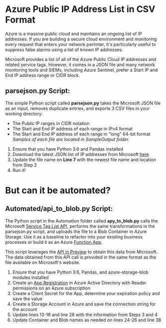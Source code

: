 # Azure Public IP Address List in CSV Format
Azure is a massive public cloud and maintains an ongoing list of IP addresses. If you are building a secure cloud environment and monitoring every request that enters your network perimter, it's particularly useful to suppress false alarms using a list of known IP addresses.

Microsoft provides a list of all of the Azure Public Cloud IP addresses and related service tags. However, it comes in a JSON file and many network monitoring tools and SIEMs, including Azure Sentinel, prefer a Start IP and End IP address range or CIDR block.

## parsejson.py Script:
The simple Python script called **parsejson.py** takes the Microsoft JSON file as an input, removes duplicate entries, and exports 3 CSV files in your working directory:
- The Public IP ranges in CIDR notation
- The Start and End IP address of each range in IPv4 format
- The Start and End IP address of each range in "long" 64-bit format
*Samples of each file are located in SampleOutput folder.*

1. Ensure that you have Python 3.6 and Pandas installed
2. Download the latest JSON list of IP addresses from Microsoft [here](https://www.microsoft.com/en-us/download/details.aspx?id=56519)
3. Update the file name on **Line 7** with the newest file name and location from Step 2
4. Run it!

# But can it be automated?
## Automated/api_to_blob.py Script:
The Python script in the Automation folder called **apy_to_blob.py** calls the Microsoft [Service Tag List API](https://docs.microsoft.com/en-us/rest/api/virtualnetwork/servicetags/list), performs the same transformations in the parsejson.py script, and uploads the file to a Blob Container in Azure Storage. Use it as a baseline to refactor into your existing business processes or build it as an Azure [Function App](https://docs.microsoft.com/en-us/azure/azure-functions/functions-overview).

This script leverages the [API in Preview](https://azure.microsoft.com/en-us/updates/service-tag-discovery-api-in-preview/) to obtain this data from Microsoft. The data obtained from this API call is provided in the same format as the file available on Microsoft's website. 
1. Ensure that you have Python 3.6, Pandas, and azure-storage-blob modules installed
2. Create an [App Registration](https://docs.microsoft.com/en-us/azure/active-directory/develop/quickstart-register-app) in Azure Active Directory with Reader permissions on an Azure subscription
3. Create a Client Secret for the App, determine your expiration policy and save the value
4. Create a Storage Account in Azure and save the connection string for the account
5. Update lines 13-16 and line 28 with the information from Steps 3 and 4
6. Update Container and Blob names as needed on lines 24-26 and line 38